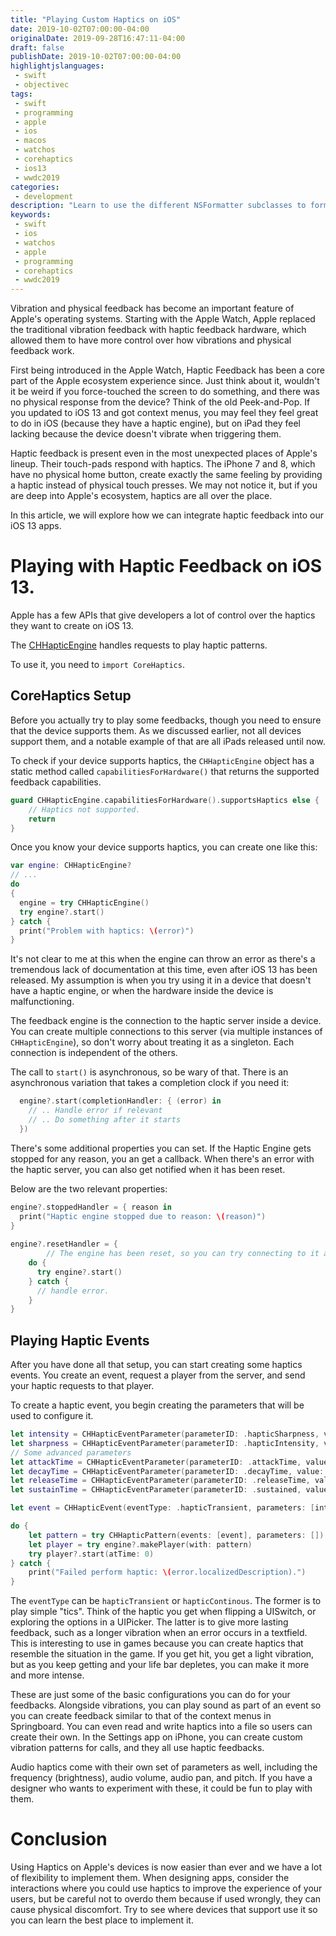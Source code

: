 ```yaml
---
title: "Playing Custom Haptics on iOS"
date: 2019-10-02T07:00:00-04:00
originalDate: 2019-09-28T16:47:11-04:00
draft: false
publishDate: 2019-10-02T07:00:00-04:00
highlightjslanguages:
 - swift
 - objectivec
tags:
 - swift
 - programming
 - apple
 - ios
 - macos
 - watchos
 - corehaptics
 - ios13
 - wwdc2019
categories:
 - development
description: "Learn to use the different NSFormatter subclasses to format data in a human-readable way."
keywords:
 - swift
 - ios
 - watchos
 - apple
 - programming
 - corehaptics
 - wwdc2019
---
```


Vibration and physical feedback has become an important feature of Apple's operating systems. Starting with the Apple Watch, Apple replaced the traditional vibration feedback with haptic feedback hardware, which allowed them to have more control over how vibrations and physical feedback work.

First being introduced in the Apple Watch, Haptic Feedback has been a core part of the Apple ecosystem experience since. Just think about it, wouldn't it be weird if you force-touched the screen to do something, and there was no physical response from the device? Think of the old Peek-and-Pop. If you updated to iOS 13 and got context menus, you may feel they feel great to do in iOS (because they have a haptic engine), but on iPad they feel lacking because the device doesn't vibrate when triggering them.

Haptic feedback is present even in the most unexpected places of Apple's lineup. Their touch-pads respond with haptics. The iPhone 7 and 8, which have no physical home button, create exactly the same feeling by providing a haptic instead of physical touch presses. We may not notice it, but if you are deep into Apple's ecosystem, haptics are all over the place.

In this article, we will explore how we can integrate haptic feedback into our iOS 13 apps.

# Playing with Haptic Feedback on iOS 13.

Apple has a few APIs that give developers a lot of control over the haptics they want to create on iOS 13.

The [CHHapticEngine](https://developer.apple.com/documentation/corehaptics/chhapticengine) handles requests to play haptic patterns.

To use it, you need to `import CoreHaptics`.

## CoreHaptics Setup

Before you actually try to play some feedbacks, though you need to ensure that the device supports them. As we discussed earlier, not all devices support them, and a notable example of that are all iPads released until now.

To check if your device supports haptics, the `CHHapticEngine` object has a static method called `capabilitiesForHardware()` that returns the supported feedback capabilities.

```swift
guard CHHapticEngine.capabilitiesForHardware().supportsHaptics else {
	// Haptics not supported.
	return
}
```

Once you know your device supports haptics, you can create one like this:

```swift
var engine: CHHapticEngine?
// ...
do
{
  engine = try CHHapticEngine()
  try engine?.start()
} catch {
  print("Problem with haptics: \(error)")
}
```

It's not clear to me at this when the engine can throw an error as there's a tremendous lack of documentation at this time, even after iOS 13 has been released. My assumption is when you try using it in a device that doesn't have a haptic engine, or when the hardware inside the device is malfunctioning.

The feedback engine is the connection to the haptic server inside a device. You can create multiple connections to this server (via multiple instances of `CHHapticEngine`), so don't worry about treating it as a singleton. Each connection is independent of the others.

The call to `start()` is asynchronous, so be wary of that. There is an asynchronous variation that takes a completion clock if you need it:

```swift
  engine?.start(completionHandler: { (error) in
    // .. Handle error if relevant
    // .. Do something after it starts
  })
```

There's some additional properties you can set. If the Haptic Engine gets stopped for any reason, you an get a callback. When there's an error with the haptic server, you can also get notified when it has been reset.

Below are the two relevant properties:

```swift
engine?.stoppedHandler = { reason in
  print("Haptic engine stopped due to reason: \(reason)")
}
          
engine?.resetHandler = {
		// The engine has been reset, so you can try connecting to it again.
    do {
      try engine?.start()
    } catch {
      // handle error.
    }
}
```

## Playing Haptic Events

After you have done all that setup, you can start creating some haptics events. You create an event, request a player from the server, and send your haptic requests to that player.

To create a haptic event, you begin creating the parameters that will be used to configure it.

```swift
let intensity = CHHapticEventParameter(parameterID: .hapticSharpness, value: 0.5) // The feel of  haptic event, from dull to sharp
let sharpness = CHHapticEventParameter(parameterID: .hapticIntensity, value: 0.5) // How strong the haptic is
// Some advanced parameters
let attackTime = CHHapticEventParameter(parameterID: .attackTime, value: 0.5) // When to increase the intensity of the haptic.
let decayTime = CHHapticEventParameter(parameterID: .decayTime, value: 0.5) // When the intensity of the haptic goes down.
let releaseTime = CHHapticEventParameter(parameterID: .releaseTime, value: 0.5) // If you want the haptic to "fade", when
let sustainTime = CHHapticEventParameter(parameterID: .sustained, value: true) // If you want to sustain the haptic for its entire duration.

let event = CHHapticEvent(eventType: .hapticTransient, parameters: [intensity, sharpness], relativeTime: 0)

do {
    let pattern = try CHHapticPattern(events: [event], parameters: [])
    let player = try engine?.makePlayer(with: pattern)
    try player?.start(atTime: 0)
} catch {
    print("Failed perform haptic: \(error.localizedDescription).")
}
```

The `eventType` can be `hapticTransient` or `hapticContinous`. The former is to play simple "tics". Think of the haptic you get when flipping a UISwitch, or exploring the options in a UIPicker. The latter is to give more lasting feedback, such as a longer vibration when an error occurs in a textfield. This is interesting to use in games because you can create haptics that resemble the situation in the game. If you get hit, you get a light vibration, but as you keep getting and your life bar depletes, you can make it more and more intense.

These are just some of the basic configurations you can do for your feedbacks. Alongside vibrations, you can play sound as part of an event so you can create feedback similar to that of the context menus in Springboard. You can even read and write haptics into a file so users can create their own. In the Settings app on iPhone, you can create custom vibration patterns for calls, and they all use haptic feedbacks.

Audio haptics come with their own set of parameters as well, including the frequency (brightness), audio volume, audio pan, and pitch. If you have a designer who wants to experiment with these, it could be fun to play with them.

# Conclusion

Using Haptics on Apple's devices is now easier than ever and we have a lot of flexibility to implement them. When designing apps, consider the interactions where you could use haptics to improve the experience of your users, but be careful not to overdo them because if used wrongly, they can cause physical discomfort. Try to see where devices that support use it so you can learn the best place to implement it.

